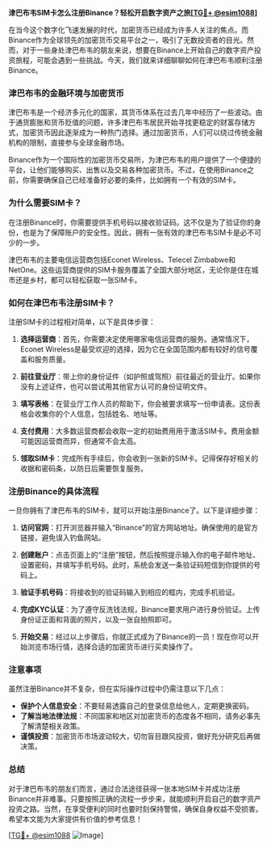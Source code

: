 **津巴布韦SIM卡怎么注册Binance？轻松开启数字资产之旅[[TG💪+ @esim1088](https://t.me/s/esim1088)]**

在当今这个数字化飞速发展的时代，加密货币已经成为许多人关注的焦点。而Binance作为全球领先的加密货币交易平台之一，吸引了无数投资者的目光。然而，对于一些身处津巴布韦的朋友来说，想要在Binance上开始自己的数字资产投资旅程，可能会遇到一些挑战。今天，我们就来详细聊聊如何在津巴布韦顺利注册Binance。

### 津巴布韦的金融环境与加密货币

津巴布韦是一个经济多元化的国家，其货币体系在过去几年中经历了一些波动。由于通货膨胀和货币贬值的问题，许多津巴布韦居民开始寻找更稳定的财富存储方式，加密货币因此逐渐成为一种热门选择。通过加密货币，人们可以绕过传统金融机构的限制，直接参与全球金融市场。

Binance作为一个国际性的加密货币交易所，为津巴布韦的用户提供了一个便捷的平台，让他们能够购买、出售以及交易各种加密货币。不过，在使用Binance之前，你需要确保自己已经准备好必要的条件，比如拥有一个有效的SIM卡。

### 为什么需要SIM卡？

在注册Binance时，你需要提供手机号码以接收验证码。这不仅是为了验证你的身份，也是为了保障账户的安全性。因此，拥有一张有效的津巴布韦SIM卡是必不可少的一步。

津巴布韦的主要电信运营商包括Econet Wireless、Telecel Zimbabwe和NetOne。这些运营商提供的SIM卡服务覆盖了全国大部分地区，无论你是住在城市还是乡村，都可以轻松获取一张SIM卡。

### 如何在津巴布韦注册SIM卡？

注册SIM卡的过程相对简单，以下是具体步骤：

1. **选择运营商**：首先，你需要决定使用哪家电信运营商的服务。通常情况下，Econet Wireless是最受欢迎的选择，因为它在全国范围内都有较好的信号覆盖和服务质量。

2. **前往营业厅**：带上你的身份证件（如护照或驾照）前往最近的营业厅。如果你没有上述证件，也可以尝试用其他官方认可的身份证明文件。

3. **填写表格**：在营业厅工作人员的帮助下，你会被要求填写一份申请表。这份表格会收集你的个人信息，包括姓名、地址等。

4. **支付费用**：大多数运营商都会收取一定的初始费用用于激活SIM卡。费用金额可能因运营商而异，但通常不会太高。

5. **领取SIM卡**：完成所有手续后，你会收到一张新的SIM卡。记得保存好相关的收据和密码条，以防日后需要恢复服务。

### 注册Binance的具体流程

一旦你拥有了津巴布韦的SIM卡，就可以开始注册Binance了。以下是详细步骤：

1. **访问官网**：打开浏览器并输入“Binance”的官方网站地址。确保使用的是官方链接，避免误入钓鱼网站。

2. **创建账户**：点击页面上的“注册”按钮，然后按照提示输入你的电子邮件地址、设置密码，并填写手机号码。此时，系统会发送一条验证码短信到你提供的号码上。

3. **验证手机号码**：将接收到的验证码输入到相应的框内，完成手机验证。

4. **完成KYC认证**：为了遵守反洗钱法规，Binance要求用户进行身份验证。上传身份证正面和背面的照片，以及一张自拍照即可。

5. **开始交易**：经过以上步骤后，你就正式成为了Binance的一员！现在你可以开始浏览市场行情，选择合适的加密货币进行买卖操作了。

### 注意事项

虽然注册Binance并不复杂，但在实际操作过程中仍需注意以下几点：

- **保护个人信息安全**：不要轻易透露自己的登录信息给他人，定期更换密码。
- **了解当地法律法规**：不同国家和地区对加密货币的态度各不相同，请务必事先了解清楚相关政策。
- **谨慎投资**：加密货币市场波动较大，切勿盲目跟风投资，做好充分研究后再做决策。

### 总结

对于津巴布韦的朋友们而言，通过合法途径获得一张本地SIM卡并成功注册Binance并非难事。只要按照正确的流程一步步来，就能顺利开启自己的数字资产投资之路。当然，在享受便利的同时也要时刻保持警惕，确保自身权益不受损害。希望本文能为大家提供有价值的参考信息！

[[TG💪+ @esim1088](https://t.me/s/esim1088) ![Image](https://i.postimg.cc/4NQfJmqS/Snipaste-2025-05-13-00-14-12.png)]